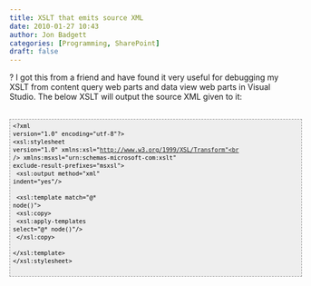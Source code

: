 ```yaml
---
title: XSLT that emits source XML
date: 2010-01-27 10:43
author: Jon Badgett
categories: [Programming, SharePoint]
draft: false
---
```

? I got this from a friend and have found it very useful for debugging my XSLT from content query web parts and data view web parts in Visual Studio. The below XSLT will output the source XML given to it:<br /><br /><pre style="BORDER-BOTTOM
: #999999 1px dashed; BORDER-LEFT: #999999 1px dashed; PADDING-BOTTOM: 5px; LINE-HEIGHT: 14px; BACKGROUND-COLOR: #eee; PADDING-LEFT: 5px; WIDTH: 100%; PADDING-RIGHT: 5px; FONT-FAMILY: Andale Mono, Lucida Console, Monaco, fixed, monospace; COLOR: #000000; FONT-SIZE: 12px; OVERFLOW: auto; BORDER-TOP: #999999 1px dashed; BORDER-RIGHT: #999999 1px dashed; PADDING-TOP: 5px"><code>&lt;?xml version="1.0" encoding="utf-8"?&gt;<br />&lt;xsl:stylesheet version="1.0" xmlns:xsl="http://www.w3.org/1999/XSL/Transform"<br />    xmlns:msxsl="urn:schemas-microsoft-com:xslt" exclude-result-prefixes="msxsl"&gt;<br />    &lt;xsl:output method="xml" indent="yes"/&gt;<br /><br />    &lt;xsl:template match="@*  node()"&gt;<br />        &lt;xsl:copy&gt;<br />            &lt;xsl:apply-templates select="@*  node()"/&gt;<br />        &lt;/xsl:copy&gt;<br />    &lt;/xsl:template&gt;<br />&lt;/xsl:stylesheet&gt;<br /><br /></code></pre>

